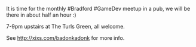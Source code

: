 It is time for the monthly #Bradford #GameDev meetup in a pub, we will be there in about half an hour :)

7-9pm upstairs at The Turls Green, all welcome.

See http://xixs.com/badonkadonk for more info. 
